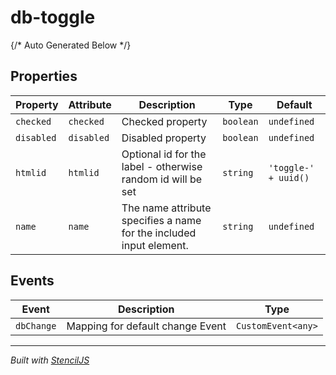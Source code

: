 # db-toggle



{/* Auto Generated Below */}


## Properties

| Property   | Attribute  | Description                                                         | Type      | Default              |
| ---------- | ---------- | ------------------------------------------------------------------- | --------- | -------------------- |
| `checked`  | `checked`  | Checked property                                                    | `boolean` | `undefined`          |
| `disabled` | `disabled` | Disabled property                                                   | `boolean` | `undefined`          |
| `htmlid`   | `htmlid`   | Optional id for the label - otherwise random id will be set         | `string`  | `'toggle-' + uuid()` |
| `name`     | `name`     | The name attribute specifies a name for the included input element. | `string`  | `undefined`          |


## Events

| Event      | Description                      | Type               |
| ---------- | -------------------------------- | ------------------ |
| `dbChange` | Mapping for default change Event | `CustomEvent<any>` |


----------------------------------------------

*Built with [StencilJS](https://stenciljs.com/)*
